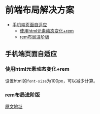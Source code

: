 # 前端布局解决方案

<!-- TOC depthFrom:2 -->

- [手机端页面自适应](#手机端页面自适应)
  - [使用html元素动态变化+rem](#使用html元素动态变化rem)
  - [rem布局进阶版](#rem布局进阶版)

<!-- /TOC -->

## 手机端页面自适应

### 使用html元素动态变化+rem

设置html的`font-size`为100px，可以减少计算。

### rem布局进阶版
 
[原文地址](https://www.jianshu.com/p/985d26b40199)

